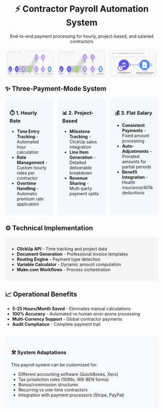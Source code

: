 <div align="center">
  <h1>⚡ Contractor Payroll Automation System</h1>
  <p>End-to-end payment processing for hourly, project-based, and salaried contractors</p>
  
  <div style="display: flex; justify-content: center; gap: 15px; margin: 20px 0; flex-wrap: wrap;">
    <img src="1. Automating Contractor Payroll, Hourly Rate.png" alt="Hourly Payroll Flow" style="max-width: 30%; border: 1px solid #eee; border-radius: 8px; box-shadow: 0 2px 4px rgba(0,0,0,0.1);">
    <img src="2. Automating Contractor Payroll, Project Based.png" alt="Project-Based Payroll Flow" style="max-width: 30%; border: 1px solid #eee; border-radius: 8px; box-shadow: 0 2px 4px rgba(0,0,0,0.1);">
    <img src="3. Automating Contractor Payroll, Flat Salary.png" alt="Salary Payroll Flow" style="max-width: 30%; border: 1px solid #eee; border-radius: 8px; box-shadow: 0 2px 4px rgba(0,0,0,0.1);">
  </div>
</div>

<div style="max-width: 800px; margin: 0 auto;">
  <h2>✨ Three-Payment-Mode System</h2>
  
  <div style="display: grid; grid-template-columns: repeat(3, 1fr); gap: 15px; margin-bottom: 20px;">
    <div style="background: #f5f8fa; padding: 15px; border-radius: 8px;">
      <h3>⏱️ 1. Hourly Rate</h3>
      <ul>
        <li><strong>Time Entry Tracking</strong> - Automated hour calculation</li>
        <li><strong>Rate Management</strong> - Custom hourly rates per contractor</li>
        <li><strong>Overtime Handling</strong> - Automatic premium rate application</li>
      </ul>
    </div>
    <div style="background: #f5f8fa; padding: 15px; border-radius: 8px;">
      <h3>📊 2. Project-Based</h3>
      <ul>
        <li><strong>Milestone Tracking</strong> - ClickUp sales integration</li>
        <li><strong>Line Item Generation</strong> - Detailed deliverable breakdown</li>
        <li><strong>Revenue Sharing</strong> - Multi-party payment splits</li>
      </ul>
    </div>
    <div style="background: #f5f8fa; padding: 15px; border-radius: 8px;">
      <h3>💰 3. Flat Salary</h3>
      <ul>
        <li><strong>Consistent Payments</strong> - Fixed amount processing</li>
        <li><strong>Auto-Adjustments</strong> - Prorated amounts for partial periods</li>
        <li><strong>Benefit Integration</strong> - Health insurance/401k deductions</li>
      </ul>
    </div>
  </div>

  <h2>⚙️ Technical Implementation</h2>
  <div style="background-color: #f5f5f5; padding: 15px; border-radius: 6px;">
    <ul>
      <li><strong>ClickUp API</strong> - Time tracking and project data</li>
      <li><strong>Document Generation</strong> - Professional invoice templates</li>
      <li><strong>Routing Engine</strong> - Payment type detection</li>
      <li><strong>Variable Calculator</strong> - Dynamic amount computation</li>
      <li><strong>Make.com Workflows</strong> - Process orchestration</li>
    </ul>
  </div>

  <h2>📈 Operational Benefits</h2>
  <ul>
    <li><strong>5-25 Hours/Month Saved</strong> - Eliminates manual calculations</li>
    <li><strong>100% Accuracy</strong> - Automated vs human error-prone processing</li>
    <li><strong>Multi-Currency Support</strong> - Global contractor payments</li>
    <li><strong>Audit Compliance</strong> - Complete payment trail</li>
  </ul>

  <div style="background-color: #f8f9fa; padding: 20px; border-radius: 8px; margin-top: 30px;">
    <h3>🛠️ System Adaptations</h3>
    <p>This payroll system can be customized for:</p>
    <ul>
      <li>Different accounting software (QuickBooks, Xero)</li>
      <li>Tax jurisdiction rules (1099s, W8-BEN forms)</li>
      <li>Bonus/commission structures</li>
      <li>Recurring vs one-time contractors</li>
      <li>Integration with payment processors (Stripe, PayPal)</li>
    </ul>
  </div>
</div>
